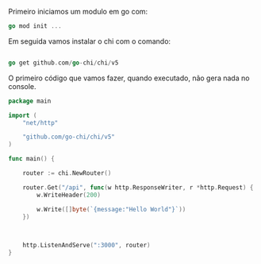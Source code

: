 Primeiro iniciamos um modulo em go com:

```go
go mod init ...
```

Em seguida vamos instalar o chi com o comando:

```go

go get github.com/go-chi/chi/v5
```

O primeiro código que vamos fazer, quando executado, não gera nada no console.

```go
package main

import (
	"net/http"

	"github.com/go-chi/chi/v5"
)

func main() {

	router := chi.NewRouter()

	router.Get("/api", func(w http.ResponseWriter, r *http.Request) {
		w.WriteHeader(200)

		w.Write([]byte(`{message:"Hello World"}`))
	})

  

	http.ListenAndServe(":3000", router)
}

```